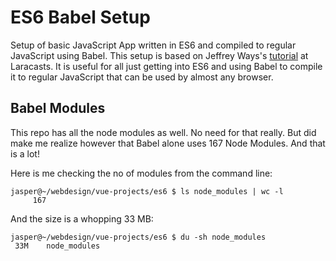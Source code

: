 # ES6 Babel Setup

Setup of basic JavaScript App written in ES6 and compiled to regular JavaScript using Babel. This setup is based on Jeffrey Ways's [tutorial](https://laracasts.com/series/es6-cliffsnotes/episodes/1) at Laracasts. It is useful for all just getting into ES6 and using Babel to compile it to regular JavaScript that can be used by almost any browser.

## Babel Modules
This repo has all the node modules as well. No need for that really. But did make me realize however that Babel alone uses 167 Node Modules. And that is a lot!

Here is me checking the no of modules from the command line:
```
jasper@~/webdesign/vue-projects/es6 $ ls node_modules | wc -l
     167
```

And the size is a whopping 33 MB:
```
jasper@~/webdesign/vue-projects/es6 $ du -sh node_modules
 33M	node_modules
```

